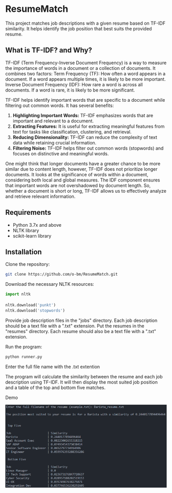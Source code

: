 # ResumeMatch

This project matches job descriptions with a given resume based on TF-IDF similarity. It helps identify the job position that best suits the provided resume.

## What is TF-IDF? and Why?
TF-IDF (Term Frequency-Inverse Document Frequency) is a way to measure the importance of words in a document or a collection of documents. It combines two factors:
Term Frequency (TF): How often a word appears in a document. If a word appears multiple times, it is likely to be more important.
Inverse Document Frequency (IDF): How rare a word is across all documents. If a word is rare, it is likely to be more significant.

TF-IDF helps identify important words that are specific to a document while filtering out common words. It has several benefits:

1. **Highlighting Important Words:** TF-IDF emphasizes words that are important and relevant to a document.
2. **Extracting Features:** It is useful for extracting meaningful features from text for tasks like classification, clustering, and retrieval.
3. **Reducing Dimensionality:** TF-IDF can reduce the complexity of text data while retaining crucial information.
4. **Filtering Noise:** TF-IDF helps filter out common words (stopwords) and focuses on distinctive and meaningful words.

One might think that longer documents have a greater chance to be more similar due to content length, however, TF-IDF does not prioritize longer documents. It looks at the significance of words within a document, considering both local and global measures. The IDF component ensures that important words are not overshadowed by document length. So, whether a document is short or long, TF-IDF allows us to effectively analyze and retrieve relevant information.

## Requirements

- Python 3.7x and above
- NLTK library
- scikit-learn library

## Installation

Clone the repository:

```bash
git clone https://github.com/o-bm/ResumeMatch.git
```

Download the necessary NLTK resources:
```python
import nltk

nltk.download('punkt')
nltk.download('stopwords')
```

Provide job description files in the "jobs" directory. Each job description should be a text file with a ".txt" extension.
Put the resumes in the "resumes" directory. Each resume should also be a text file with a ".txt" extension.

Run the program:

```bash
python runner.py
```
Enter the full file name with the .txt extention

The program will calculate the similarity between the resume and each job description using TF-IDF. It will then display the most suited job position and a table of the top and bottom five matches.

Demo

![Image Alt Text](demo.png)
